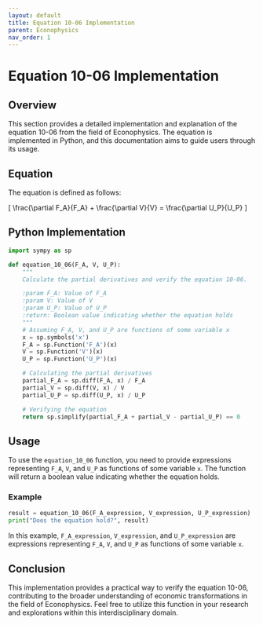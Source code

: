 ```yaml
---
layout: default
title: Equation 10-06 Implementation
parent: Econophysics
nav_order: 1
---
```


# Equation 10-06 Implementation

## Overview
This section provides a detailed implementation and explanation of the equation 10-06 from the field of Econophysics. The equation is implemented in Python, and this documentation aims to guide users through its usage.

## Equation
The equation is defined as follows:

\[ \frac{\partial F_A}{F_A} + \frac{\partial V}{V} = \frac{\partial U_P}{U_P} \]

## Python Implementation
```python
import sympy as sp

def equation_10_06(F_A, V, U_P):
    """
    Calculate the partial derivatives and verify the equation 10-06.

    :param F_A: Value of F_A
    :param V: Value of V
    :param U_P: Value of U_P
    :return: Boolean value indicating whether the equation holds
    """
    # Assuming F_A, V, and U_P are functions of some variable x
    x = sp.symbols('x')
    F_A = sp.Function('F_A')(x)
    V = sp.Function('V')(x)
    U_P = sp.Function('U_P')(x)

    # Calculating the partial derivatives
    partial_F_A = sp.diff(F_A, x) / F_A
    partial_V = sp.diff(V, x) / V
    partial_U_P = sp.diff(U_P, x) / U_P

    # Verifying the equation
    return sp.simplify(partial_F_A + partial_V - partial_U_P) == 0
```

## Usage
To use the `equation_10_06` function, you need to provide expressions representing `F_A`, `V`, and `U_P` as functions of some variable `x`. The function will return a boolean value indicating whether the equation holds.

### Example
```python
result = equation_10_06(F_A_expression, V_expression, U_P_expression)
print("Does the equation hold?", result)
```

In this example, `F_A_expression`, `V_expression`, and `U_P_expression` are expressions representing `F_A`, `V`, and `U_P` as functions of some variable `x`.

## Conclusion
This implementation provides a practical way to verify the equation 10-06, contributing to the broader understanding of economic transformations in the field of Econophysics. Feel free to utilize this function in your research and explorations within this interdisciplinary domain.

